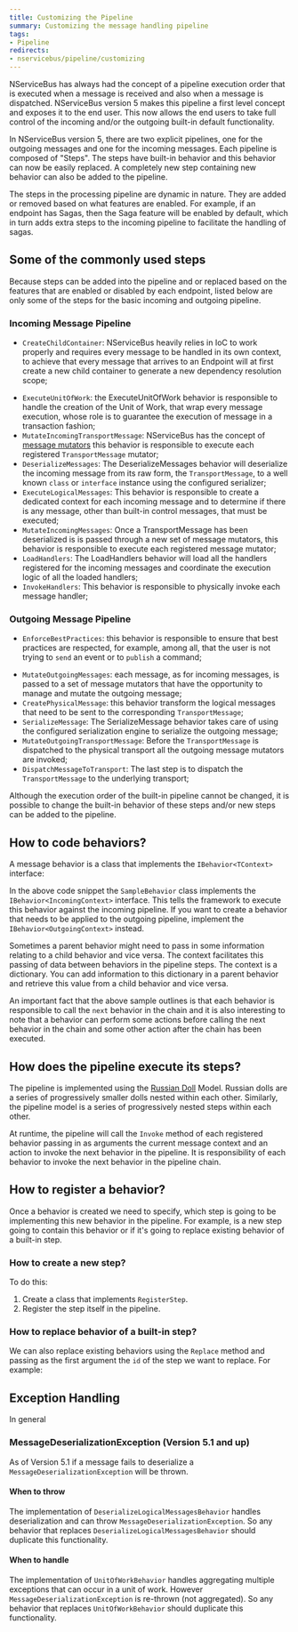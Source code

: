```yaml
---
title: Customizing the Pipeline
summary: Customizing the message handling pipeline 
tags:
- Pipeline
redirects:
- nservicebus/pipeline/customizing
---
```


NServiceBus has always had the concept of a pipeline execution order that is executed when a message is received and also when a message is dispatched. NServiceBus version 5 makes this pipeline a first level concept and exposes it to the end user.
This now allows the end users to take full control of the incoming and/or the outgoing built-in default functionality.

In NServiceBus version 5, there are two explicit pipelines, one for the outgoing messages and one for the incoming messages. Each pipeline is composed of "Steps". The steps have built-in behavior and this behavior can now be easily replaced. A completely new step containing new behavior can also be added to the pipeline. 

The steps in the processing pipeline are dynamic in nature. They are added or removed based on what features are enabled. For example, if an endpoint has Sagas, then the Saga feature will be enabled by default, which in turn adds extra steps to the incoming pipeline to facilitate the handling of sagas. 


## Some of the commonly used steps

Because steps can be added into the pipeline and or replaced based on the features that are enabled or disabled by each endpoint, listed below are only some of the steps for the basic incoming and outgoing pipeline.


### Incoming Message Pipeline

- `CreateChildContainer`: NServiceBus heavily relies in IoC to work properly and requires every message to be handled in its own context, to achieve that every message that arrives to an Endpoint will at first create a new child container to generate a new dependency resolution scope; 
* `ExecuteUnitOfWork`: the ExecuteUnitOfWork behavior is responsible to handle the creation of the Unit of Work, that wrap every message execution, whose role is to guarantee the execution of message in a transaction fashion;
* `MutateIncomingTransportMessage`: NServiceBus has the concept of [message mutators](/nservicebus/pipeline/message-mutators.md) this behavior is responsible to execute each registered `TransportMessage` mutator;
* `DeserializeMessages`: The DeserializeMessages behavior will deserialize the incoming message from its raw form, the `TransportMessage`, to a well known `class` or `interface` instance using the configured serializer;
* `ExecuteLogicalMessages`: This behavior is responsible to create a dedicated context for each incoming message and to determine if there is any message, other than built-in control messages, that must be executed;
* `MutateIncomingMessages`: Once a TransportMessage has been deserialized is is passed through a new set of message mutators, this behavior is responsible to execute each registered message mutator;
* `LoadHandlers`: The LoadHandlers behavior will load all the handlers registered for the incoming messages and coordinate the execution logic of all the loaded handlers;
* `InvokeHandlers`: This behavior is responsible to physically invoke each message handler;


### Outgoing Message Pipeline

- `EnforceBestPractices`: this behavior is responsible to ensure that best practices are respected, for example, among all, that the user is not trying to `send` an event or to `publish` a command;
* `MutateOutgoingMessages`: each message, as for incoming messages, is passed to a set of message mutators that have the opportunity to manage and mutate the outgoing message;
* `CreatePhysicalMessage`: this behavior transform the logical messages that need to be sent to the corresponding `TransportMessage`;
* `SerializeMessage`: The SerializeMessage behavior takes care of using the configured serialization engine to serialize the outgoing message;
* `MutateOutgoingTransportMessage`: Before the `TransportMessage` is dispatched to the physical transport all the outgoing message mutators are invoked;
* `DispatchMessageToTransport`: The last step is to dispatch the `TransportMessage` to the underlying transport;

Although the execution order of the built-in pipeline cannot be changed, it is possible to change the built-in behavior of these steps and/or new steps can be added to the pipeline. 


## How to code behaviors?

A message behavior is a class that implements the `IBehavior<TContext>` interface:

<!-- import SamplePipelineBehavior -->

In the above code snippet the `SampleBehavior` class implements the `IBehavior<IncomingContext>` interface. This tells the framework to execute this behavior against the incoming pipeline. If you want to create a behavior that needs to be applied to the outgoing pipeline, implement the `IBehavior<OutgoingContext>` instead. 

Sometimes a parent behavior might need to pass in some information relating to a child behavior and vice versa. The context facilitates this passing of data between behaviors in the pipeline steps. The context is a dictionary. You can add information to this dictionary in a parent behavior and retrieve this value from a child behavior and vice versa. 

An important fact that the above sample outlines is that each behavior is responsible to call the `next` behavior in the chain and it is also interesting to note that a behavior can perform some actions before calling the next behavior in the chain and some other action after the chain has been executed.


## How does the pipeline execute its steps?

The pipeline is implemented using the [Russian Doll](http://en.wikipedia.org/wiki/Matryoshka_doll) Model. Russian dolls are a series of progressively smaller dolls nested within each other. Similarly, the pipeline model is a series of progressively nested steps within each other. 

At runtime, the pipeline will call the `Invoke` method of each registered behavior passing in as arguments the current message context and an action to invoke the next behavior in the pipeline. It is responsibility of each behavior to invoke the next behavior in the pipeline chain.


## How to register a behavior?

Once a behavior is created we need to specify, which step is going to be implementing this new behavior in the pipeline. For example, is a new step going to contain this behavior or if it's going to replace existing behavior of a built-in step.


### How to create a new step?

To do this:

1. Create a class that implements `RegisterStep`.
2. Register the step itself in the pipeline.

<!-- import NewStepInPipeline -->


### How to replace behavior of a built-in step?

We can also replace existing behaviors using the `Replace` method and passing as the first argument the `id` of the step we want to replace. For example:

<!-- import ReplacePipelineStep -->


## Exception Handling

In general


### MessageDeserializationException (Version 5.1 and up)

As of Version 5.1 if a message fails to deserialize a `MessageDeserializationException` will be thrown. 


#### When to throw

The implementation of `DeserializeLogicalMessagesBehavior` handles deserialization and can throw `MessageDeserializationException`. So any behavior that replaces  `DeserializeLogicalMessagesBehavior` should duplicate this functionality.


#### When to handle

The implementation of `UnitOfWorkBehavior` handles aggregating multiple exceptions that can occur in a unit of work. However `MessageDeserializationException` is re-thrown (not aggregated). So any behavior that replaces  `UnitOfWorkBehavior` should duplicate this functionality.   
